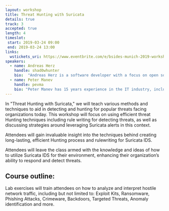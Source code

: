 ```yaml
---
layout: workshop
title: Threat Hunting with Suricata
details: true
track: 3
accepted: true
length: 4
timeslot:
 start: 2019-03-24 09:00
 end: 2019-03-24 13:00
links:
  wstickets_uri: https://www.eventbrite.com/e/bsides-munich-2019-workshop-threat-hunting-w-suricata-tickets-56283746200
speakers:
  - name: Andreas Herz
    handle: shad0whunter
    bio:  "Andreas Herz is a software developer with a focus on open source and security related projects. He’s working in the open source community for over ten years and specialized in Linux networking and Multi-Threading. Andreas resides in Germany."
  - name: Peter Manev
    handle: pevma
    bio: "Peter Manev has 15 years experience in the IT industry, including enterprise-level IT security practice. Peter is a Suricata IDS/IPs/NSM  QA lead and a OISF core team member. As an adamant admirer and explorer of innovative open source security software he is also one of the creators of SELKS - an open source threat detection security distro. He is also one of the founders of Stamus Networks, a company providing security solutions based on Suricata."
---
```


In "Threat Hunting with Suricata," we will teach various methods and techniques to aid in detecting and hunting for popular threats facing organizations today.
This workshop will focus on using efficient threat Hunting techniques including rule writing for detecting threats, as well as discussing strategies around leveraging Suricata alerts in this context.

Attendees will gain invaluable insight into the techniques behind creating long-lasting, efficient Hunting process and rulewriting for Suricata IDS.

Attendees will leave the class armed with the knowledge and ideas of how to utilize Suricata IDS for their environment, enhancing their organization’s ability to respond and detect threats.

## Course outline:
Lab exercises will train attendees on how to analyze and interpret hostile network traffic, including but not limited to: Exploit Kits, Ransomware, Phishing Attacks, Crimeware, Backdoors, Targeted Threats, Anomaly identification and more.


